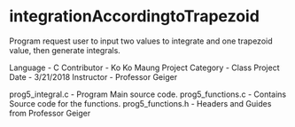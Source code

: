 # integrationAccordingtoTrapezoid
Program request user to input two values to integrate and one trapezoid value, then generate integrals.

Language                            - C
Contributor                         - Ko Ko Maung
Project Category                    - Class Project
Date                                - 3/21/2018
Instructor                          - Professor Geiger

prog5_integral.c              - Program Main source code.
prog5_functions.c             - Contains Source code for the functions.
prog5_functions.h             - Headers and Guides from Professor Geiger
